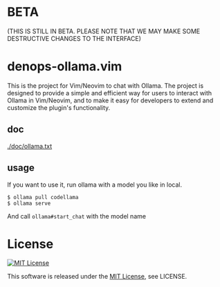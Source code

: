 # BETA

(THIS IS STILL IN BETA. PLEASE NOTE THAT WE MAY MAKE SOME DESTRUCTIVE CHANGES TO THE INTERFACE)

# denops-ollama.vim

This is the project for Vim/Neovim to chat with Ollama.
The project is designed to provide a simple and efficient way for users to interact with Ollama in Vim/Neovim,
and to make it easy for developers to extend and customize the plugin's functionality.

## doc

[./doc/ollama.txt](./doc/ollama.txt)

## usage

If you want to use it, run ollama with a model you like in local.

```console
$ ollama pull codellama
$ ollama serve
```

And call `ollama#start_chat` with the model name

# License

[![MIT License](http://img.shields.io/badge/license-MIT-blue.svg)](http://www.opensource.org/licenses/MIT)

This software is released under the
[MIT License](http://www.opensource.org/licenses/MIT), see LICENSE.
